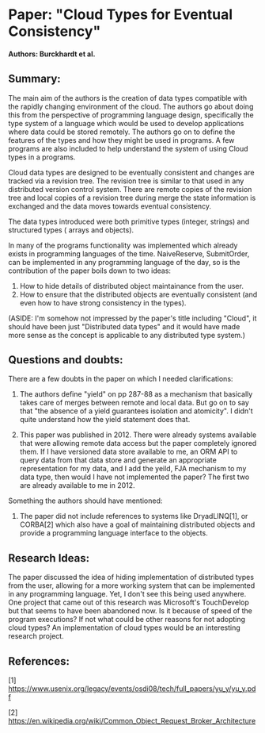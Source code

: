 # Paper: "Cloud Types for Eventual Consistency"

#### Authors: Burckhardt et al.

## Summary:

The main aim of the authors is the creation of data types compatible with the rapidly changing environment of the cloud. The authors go about doing this from the perspective of programming language design, specifically the type system of a language which would be used to develop applications where data could be stored remotely. The authors go on to define the features of the types and how they might be used in programs. A few programs are also included to help understand the system of using Cloud types in a programs.

Cloud data types are designed to be eventually consistent and changes are tracked via a revision tree. The revision tree is similar to that used in any distributed version control system. There are remote copies of the revision tree and local copies of a revision tree during merge the state information is exchanged and the data moves towards eventual consistency.

The data types introduced were both primitive types (integer, strings) and structured types ( arrays and objects).

In many of the programs functionality was implemented which already exists in programming languages of the time. NaiveReserve, SubmitOrder, can be implemented in any programming language of the day, so is the contribution of the paper boils down to two ideas:
1. How to hide details of distributed object maintainance from the user.
2. How to ensure that the distributed objects are eventually consistent (and even how to have strong consistency in the types).

(ASIDE: I'm somehow not impressed by the paper's title including "Cloud", it should have been just "Distributed data types" and it would have made more sense as the concept is applicable to any distributed type system.)

## Questions and doubts:

There are a few doubts in the paper on which I needed clarifications:

1. The authors define "yield" on pp 287-88 as a mechanism that basically takes care of merges between remote and local data. But go on to say that "the absence of a yield guarantees isolation and atomicity". I didn't quite understand how the yield statement does that.

2. This paper was published in 2012. There were already systems available that were allowing remote data access but the paper completely ignored them. If I have versioned data store available to me, an ORM API to query data from that data store and generate an appropriate representation for my data, and I add the yeild, FJA mechanism to my data type, then would I have not implemented the paper? The first two are already available to me in 2012.

Something the authors should have mentioned:

1. The paper did not include references to systems like DryadLINQ[1], or CORBA[2] which also have a goal of maintaining distributed objects and provide a programming language interface to the objects. 

## Research Ideas:

The paper discussed the idea of hiding implementation of distributed types from the user, allowing for a more working system that can be implemented in any programming language. Yet, I don't see this being used anywhere.  One project that came out of this research was Microsoft's TouchDevelop but that seems to have been abandoned now. Is it because of speed of the program executions? If not what could be other reasons for not adopting cloud types? An implementation of cloud types would be an interesting research project. 


## References:

[1] https://www.usenix.org/legacy/events/osdi08/tech/full_papers/yu_y/yu_y.pdf

[2] https://en.wikipedia.org/wiki/Common_Object_Request_Broker_Architecture